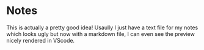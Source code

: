 # Notes

This is actually a pretty good idea! Usaully I just have a text file for my notes which looks ugly but now with a markdown file, I can even see the preview nicely rendered in VScode.